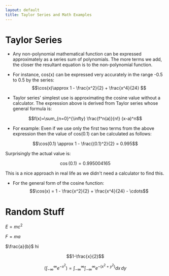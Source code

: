 ```yaml
---
layout: default
title: Taylor Series and Math Examples
---
```


# Taylor Series 

- Any non-polynomial mathematical function can be expressed approximately as a series sum of polynomials. The more terms we add, the closer the resultant equation is to the non-polynomial function.
- For instance, cos(x) can be expressed very accurately in the range -0.5 to 0.5 by the series:
  $$\cos(x)\approx 1 - \frac{x^2}{2} + \frac{x^4}{24} $$

- Taylor series' simplest use is approximating the cosine value without a calculator. The expression above is derived from Taylor series whose general formula is:

$$f(x)=\sum_{n=0}^{\infty} \frac{f^n(a)}{n!} (x-a)^n$$

- For example:
Even if we use only the first two terms from the above expression then the value of cos(0.1) can be calculated as follows:

$$\cos(0.1) \approx 1 - \frac{(0.1)^2}{2} = 0.995$$

  Surprisingly the actual value is:

   $$\cos(0.1) = 0.995004165 $$

  This is a nice approach in real life as we didn't need a calculator to find this.

- For the general form of the cosine function:
  $$\cos(x) = 1 - \frac{x^2}{2} + \frac{x^4}{24} - \cdots$$

# Random Stuff

$E=mc^2$

$F=ma$

$\frac{a}{b}$ hi

$$1-\frac{x}{2}$$

$$\left(\int_{-\infty}^{\infty} e^{-x^2}\right)=\int_{-\infty}^{\infty}\int_{-\infty}^{\infty}e^{-(x^2+y^2)}dx\,dy$$
